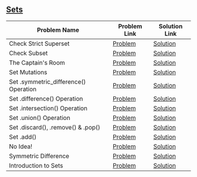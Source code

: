 ## [Sets](https://www.hackerrank.com/domains/python/py-sets)

Problem Name|Problem Link|Solution Link
---|---|---
Check Strict Superset|[Problem](https://www.hackerrank.com/challenges/py-check-strict-superset/problem)|[Solution](/py-check-strict-superset.py)
Check Subset|[Problem](https://www.hackerrank.com/challenges/py-check-subset/problem)|[Solution](/py-check-subset.py)
The Captain's Room |[Problem](https://www.hackerrank.com/challenges/py-the-captains-room/problem)|[Solution](/py-the-captains-room.py)
Set Mutations|[Problem](https://www.hackerrank.com/challenges/py-set-mutations/problem)|[Solution](/py-set-mutations.py)
Set .symmetric_difference() Operation|[Problem](https://www.hackerrank.com/challenges/py-set-symmetric-difference-operation/problem)|[Solution](/py-set-symmetric-difference-operation.py)
Set .difference() Operation|[Problem](https://www.hackerrank.com/challenges/py-set-difference-operation/problem)|[Solution](/py-set-difference-operation.py)
Set .intersection() Operation|[Problem](https://www.hackerrank.com/challenges/py-set-intersection-operation/problem)|[Solution](/py-set-intersection-operation.py)
Set .union() Operation|[Problem](https://www.hackerrank.com/challenges/py-set-union/problem)|[Solution](/py-set-union.py)
Set .discard(), .remove() & .pop()|[Problem](https://www.hackerrank.com/challenges/py-set-discard-remove-pop/problem)|[Solution](/py-set-discard-remove-pop.py)
Set .add() |[Problem](https://www.hackerrank.com/challenges/py-set-add/problem)|[Solution](/py-set-add.py)
No Idea!|[Problem](https://www.hackerrank.com/challenges/no-idea/problem)|[Solution](/no-idea.py)
Symmetric Difference|[Problem](https://www.hackerrank.com/challenges/symmetric-difference/problem)|[Solution](/symmetric-difference.py)
Introduction to Sets|[Problem](https://www.hackerrank.com/challenges/py-introduction-to-sets/problem)|[Solution](/py-introduction-to-sets.py)
